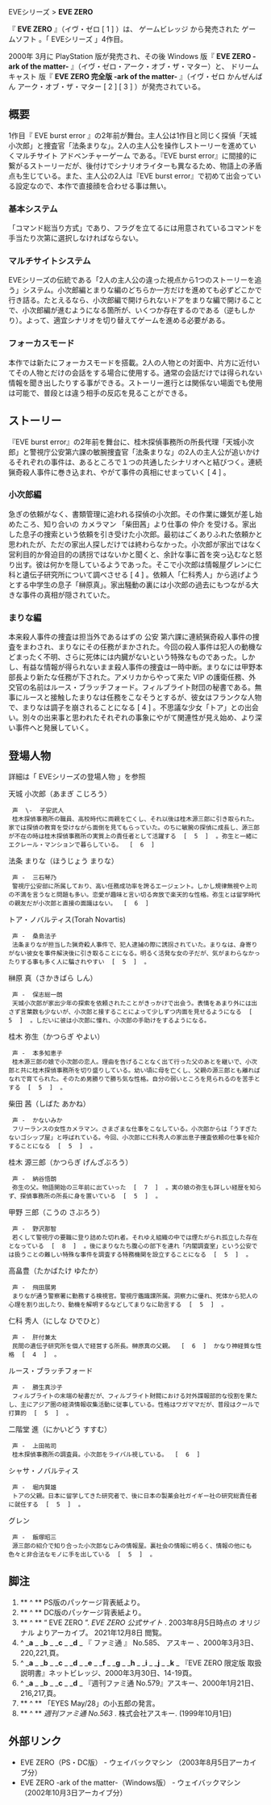 EVEシリーズ  > **EVE ZERO**

『 **EVE ZERO** 』（イヴ・ゼロ  [  1  ]  ）は、  ゲームビレッジ  から発売された  ゲームソフト  。「  EVEシリーズ
」4作目。

2000年  3月に  PlayStation  版が発売され、その後  Windows  版『 **EVE ZERO -ark of the
matter-** 』（イヴ・ゼロ・アーク・オブ・ザ・マター）と、  ドリームキャスト  版『 **EVE ZERO 完全版 -ark of the
matter-** 』（イヴ・ゼロ かんぜんばん アーク・オブ・ザ・マター  [  2  ]  [  3  ]  ）が発売されている。

##  概要



1作目『  EVE burst error
』の2年前が舞台。主人公は1作目と同じく探偵「天城小次郎」と捜査官「法条まりな」。2人の主人公を操作しストーリーを進めていくマルチサイト
アドベンチャーゲーム  である。『EVE burst
error』に間接的に繋がるストーリーだが、後付けでシナリオライターも異なるため、物語上の矛盾点も生じている。また、主人公の2人は『EVE burst
error』で初めて出会っている設定なので、本作で直接顔を合わせる事は無い。

###  基本システム



「コマンド総当り方式」であり、フラグを立てるには用意されているコマンドを手当たり次第に選択しなければならない。

###  マルチサイトシステム



EVEシリーズの伝統である「2人の主人公の違った視点から1つのストーリーを追う」システム。小次郎編とまりな編のどちらか一方だけを進めても必ずどこかで行き詰る。たとえるなら、小次郎編で開けられないドアをまりな編で開けることで、小次郎編が進むようになる箇所が、いくつか存在するのである（逆もしかり）。よって、適宜シナリオを切り替えてゲームを進める必要がある。

###  フォーカスモード



本作では新たにフォーカスモードを搭載。2人の人物との対面中、片方に近付いてその人物とだけの会話をする場合に使用する。通常の会話だけでは得られない情報を聞き出したりする事ができる。ストーリー進行とは関係ない場面でも使用は可能で、普段とは違う相手の反応を見ることができる。

##  ストーリー



『EVE burst
error』の2年前を舞台に、桂木探偵事務所の所長代理「天城小次郎」と警視庁公安第六課の敏腕捜査官「法条まりな」の2人の主人公が追いかけるそれぞれの事件は、あるところで１つの共通したシナリオへと結びつく。連続猟奇殺人事件に巻き込まれ、やがて事件の真相にせまっていく
[  4  ]  。

###  小次郎編



急ぎの依頼がなく、書類管理に追われる探偵の小次郎。その作業に嫌気が差し始めたころ、知り合いの  カメラマン  「柴田茜」より仕事の  仲介
を受ける。家出した息子の捜索という依頼を引き受けた小次郎。最初はごくありふれた依頼かと思われたが、ただの家出人探しだけでは終わらなかった。小次郎が家出ではなく営利目的か脅迫目的の誘拐ではないかと聞くと、余計な事に首を突っ込むなと怒り出す。彼は何かを隠しているようであった。そこで小次郎は情報屋グレンに仁科と遺伝子研究所について調べさせる
[  4  ]  。依頼人「仁科秀人」から逃げようとする中学生の息子「榊原真」。家出騒動の裏には小次郎の過去にもつながる大きな事件の真相が隠されていた。

###  まりな編



本来殺人事件の捜査は担当外であるはずの  公安
第六課に連続猟奇殺人事件の捜査をまわされ、まりなにその任務がまかされた。今回の殺人事件は犯人の動機などまったく不明、さらに死体には内臓がないという特殊なものであった。しかし、有益な情報が得られないまま殺人事件の捜査は一時中断。まりなには甲野本部長より新たな任務が下された。アメリカからやって来た
VIP
の護衛任務、外交官の名前はルース・ブラッチフォード。フィルブライト財団の秘書である。無事にルースと接触したまりなは任務をこなそうとするが、彼女はフランクな人物で、まりなは調子を崩されることになる
[  4  ]  。不思議な少女「トア」との出会い。別々の出来事と思われたそれぞれの事象にやがて関連性が見え始め、より深い事件へと発展していく。

##  登場人物



詳細は「  EVEシリーズの登場人物  」を参照

天城 小次郎（あまぎ こじろう）

     声  \-  子安武人 
     桂木探偵事務所の職員、高校時代に両親を亡くし、それ以後は桂木源三郎に引き取られた。家では探偵の教育を受けながら面倒を見てもらっていた。のちに敏腕の探偵に成長し、源三郎が不在の時は桂木探偵事務所の実質上の責任者として活躍する  [  5  ]  。弥生と一緒にエクレール・マンションで暮らしている。  [  6  ] 
法条 まりな（ほうじょう まりな）

     声 -  三石琴乃 
     警視庁公安部に所属しており、高い任務成功率を誇るエージェント。しかし規律無視や上司の不満を言うなと問題も多い。恋愛が趣味と言い切る奔放で楽天的な性格。弥生とは留学時代の親友だが小次郎と直接の面識はない。  [  6  ] 
トア・ノバルティス(Torah Novartis)

     声 -  桑島法子 
     法条まりなが担当した猟奇殺人事件で、犯人逮捕の際に誘拐されていた。まりなは、身寄りがない彼女を事件解決後に引き取ることになる。明るく活発な女の子だが、気がまわらなかったりする事も多く人に騙されやすい  [  5  ]  。 
榊原 真（さかきばら しん）

     声 -  保志総一朗 
     天城小次郎が家出少年の探索を依頼されたことがきっかけで出会う。表情をあまり外には出さず言葉数も少ないが、小次郎と接することによって少しずつ内面を見せるようになる  [  5  ]  。しだいに彼は小次郎に憧れ、小次郎の手助けをするようになる。 
桂木 弥生（かつらぎ やよい）

     声 -  本多知恵子 
     桂木源三郎の娘で小次郎の恋人。理由を告げることなく出て行った父のあとを継いで、小次郎と共に桂木探偵事務所を切り盛りしている。幼い頃に母を亡くし、父親の源三郎とも離ればなれで育てられた。そのため男勝りで勝ち気な性格。自分の弱いところを見られるのを苦手とする  [  5  ]  。 
柴田 茜（しばた あかね）

     声 -  かないみか 
     フリーランスの女性カメラマン。さまざまな仕事をこなしている。小次郎からは「うすぎたないゴシップ屋」と呼ばれている。今回、小次郎に仁科秀人の家出息子捜査依頼の仕事を紹介することになる  [  5  ]  。 
桂木 源三郎（かつらぎ げんざぶろう）

     声 -  納谷悟朗 
     弥生の父。物語開始の三年前に出ていった  [  7  ]  。実の娘の弥生も詳しい経歴を知らず、探偵事務所の所長に身を置いている  [  5  ]  。 
甲野 三郎（こうの さぶろう）

     声 -  野沢那智 
     若くして警視庁の要職に登り詰めた切れ者。それゆえ組織の中では煙たがられ孤立した存在となっている  [  8  ]  。後にまりなたち腹心の部下を連れ「内閣調査室」という公安では扱うことの難しい特殊な事件を調査する特務機関を設立することになる  [  5  ]  。 
高畠豊（たかばたけ ゆたか）

     声 -  飛田展男 
     まりなが通う警察署に勤務する検視官。警視庁鑑識課所属。洞察力に優れ、死体から犯人の心理を割り出したり、動機を解明するなどしてまりなに助言する  [  5  ]  。 
仁科 秀人（にしな ひでひと）

     声 -  肝付兼太 
     民間の遺伝子研究所を個人で経営する所長。榊原真の父親。  [  6  ]  かなり神経質な性格  [  4  ]  。 
ルース・ブラッチフォード

     声 -  勝生真沙子 
     フィルブライトの末端の秘書だが、フィルブライト財閥における対外諜報部的な役割を果たし、主にアジア圏の経済情報収集活動に従事している。性格はワガママだが、普段はクールで打算的  [  5  ]  。 
二階堂 進（にかいどう すすむ）

     声 -  上田祐司 
     桂木探偵事務所の調査員。小次郎をライバル視している。  [  6  ] 
シャサ・ノバルティス

     声 -  堀内賢雄 
     トアの父親。日本に留学してきた研究者で、後に日本の製薬会社ガイギー社の研究総責任者に就任する  [  5  ]  。 
グレン

     声 -  飯塚昭三 
     源三郎の紹介で知り合った小次郎なじみの情報屋。裏社会の情報に明るく、情報の他にも色々と非合法なモノに手を出している  [  5  ]  。 

##  脚注



  1. ** ^  ** PS版のパッケージ背表紙より。 
  2. ** ^  ** DC版のパッケージ背表紙より。 
  3. ** ^  ** “  EVE ZERO  ”. _EVE ZERO 公式サイト_ . 2003年8月5日時点の  オリジナル  よりアーカイブ。  2021年12月8日  閲覧。 
  4. ^  _**a** _ _**b** _ _**c** _ _**d** _ 『  ファミ通  』 No.585、  アスキー  、2000年3月3日、220,221,頁。 
  5. ^  _**a** _ _**b** _ _**c** _ _**d** _ _**e** _ _**f** _ _**g** _ _**h** _ _**i** _ _**j** _ _**k** _ 『EVE ZERO 限定版 取扱説明書』ネットビレッジ、2000年3月30日、14-19頁。 
  6. ^  _**a** _ _**b** _ _**c** _ _**d** _ 『週刊ファミ通 No.579』アスキー、2000年1月21日、216,217,頁。 
  7. ** ^  ** 「EYES May/28」の小五郎の発言。 
  8. ** ^  ** _週刊ファミ通 No.563_ . 株式会社アスキー. (1999年10月1日) 

##  外部リンク



  * EVE ZERO（PS・DC版）  \-  ウェイバックマシン  （2003年8月5日アーカイブ分） 
  * EVE ZERO -ark of the matter-（Windows版）  \-  ウェイバックマシン  （2002年10月3日アーカイブ分） 

